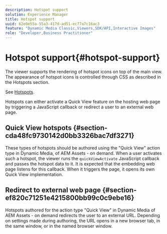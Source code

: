 ```yaml
---
description: Hotspot support
solution: Experience Manager
title: Hotspot support
uuid: 62e0e55a-55a3-417d-ad51-ec77a7c16ac3
feature: "Dynamic Media Classic,Viewers,SDK/API,Interactive Images"
role: "Developer,Business Practitioner"
---
```


# Hotspot support{#hotspot-support}

The viewer supports the rendering of hotspot icons on top of the main view. The appearance of hotspot icons is controlled through CSS as described in the Hotspots section.

See [Hotspots](../../c-html5-aem-asset-viewers/c-html5-aem-interactive-images/c-html5-aem-interactive-image-customizingviewer/r-html5-aem-int-image-customize-hotspots.md#reference-2ac3cc414ef2467390bf53145f1d8d74).

Hotspots can either activate a Quick View feature on the hosting web page by triggering a JavaScript callback or redirect a user to an external web page.

## Quick View hotspots {#section-cda48fc9730142d0bb3326bac7df3271}

These types of hotspots should be authored using the "Quick View" action type in Dynamic Media, of AEM Assets - on demand. When a user activates such a hotspot, the viewer runs the `quickViewActivate` JavaScript callback and passes the hotspot data to it. It is expected that the embedding web page listens for this callback. When it triggers the page, it opens its own Quick View implementation.

## Redirect to external web page {#section-ef820c71251e4215800bb99c0c9ebe16}

Hotspots authored for the action type "Quick View" in Dynamic Media of AEM Assets - on demand redirects the user to an external URL. Depending on settings made during authoring, the URL opens in a new browser tab, in the same window, or in the named browser window. 
